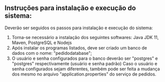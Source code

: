 ## Instruções para instalação e execução do sistema:

Deverão ser seguidos os passos para instalação e execução do sistema:

1. Torna-se necessário a instalação dos seguintes softwares: Java JDK 11, Maven, PostgreSQL e Nodejs
2. Após instalar os programas listados, deve ser criado um banco de dados com o nome: "pedidodatabase";
3. O usuário e senha configurados para o banco deverão ser "postgres" e "postgres" respectivamente (usuário e senha padrão)
   Caso o usuário e senha configurados sejam diferentes, também pode ser feita a mudança dos mesmo no arquivo "application.properties"
   do serviço de pedidos.











